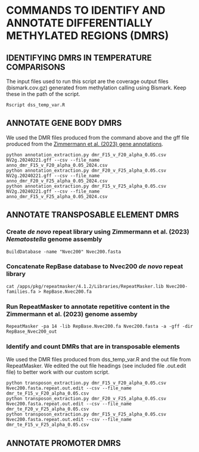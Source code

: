 # COMMANDS TO IDENTIFY AND ANNOTATE DIFFERENTIALLY METHYLATED REGIONS (DMRS)

## IDENTIFYING DMRS IN TEMPERATURE COMPARISONS
The input files used to run this script are the coverage output files (bismark.cov.gz) generated from methylation calling using Bismark. Keep these in the path of the script.
```
Rscript dss_temp_var.R
```

## ANNOTATE GENE BODY DMRS 
We used the DMR files produced from the command above and the gff file produced from the [Zimmermann et al. (2023) gene annotations](https://simrbase.stowers.org/show/Nematostella/vectensis/analysis).
```
python annotation_extraction.py dmr_F15_v_F20_alpha_0.05.csv NV2g.20240221.gff --csv --file_name anno_dmr_F15_v_F20_alpha_0.05_2024.csv
python annotation_extraction.py dmr_F20_v_F25_alpha_0.05.csv NV2g.20240221.gff --csv --file_name anno_dmr_F20_v_F25_alpha_0.05_2024.csv
python annotation_extraction.py dmr_F15_v_F25_alpha_0.05.csv NV2g.20240221.gff --csv --file_name anno_dmr_F15_v_F25_alpha_0.05_2024.csv
```

## ANNOTATE TRANSPOSABLE ELEMENT DMRS
### Create _de novo_ repeat library using Zimmermann et al. (2023) _Nematostella_ genome assembly
```
BuildDatabase -name "Nvec200" Nvec200.fasta
```
### Concatenate RepBase database to Nvec200 _de novo_ repeat library
```
cat /apps/pkg/repeatmasker/4.1.2/Libraries/RepeatMasker.lib Nvec200-families.fa > RepBase.Nvec200.fa
```
### Run RepeatMasker to annotate repetitive content in the Zimmermann et al. (2023) genome assemby
```
RepeatMasker -pa 14 -lib RepBase.Nvec200.fa Nvec200.fasta -a -gff -dir RepBase_Nvec200_out
```
### Identify and count DMRs that are in transposable elements
We used the DMR files produced from dss_temp_var.R and the out file from RepeatMasker. We edited the out file headings (see included file .out.edit file) to better work with our custom script.
```
python transposon_extraction.py dmr_F15_v_F20_alpha_0.05.csv Nvec200.fasta.repeat.out.edit --csv --file_name dmr_te_F15_v_F20_alpha_0.05.csv
python transposon_extraction.py dmr_F20_v_F25_alpha_0.05.csv Nvec200.fasta.repeat.out.edit --csv --file_name dmr_te_F20_v_F25_alpha_0.05.csv
python transposon_extraction.py dmr_F15_v_F25_alpha_0.05.csv Nvec200.fasta.repeat.out.edit --csv --file_name dmr_te_F15_v_F25_alpha_0.05.csv
```

## ANNOTATE PROMOTER DMRS
